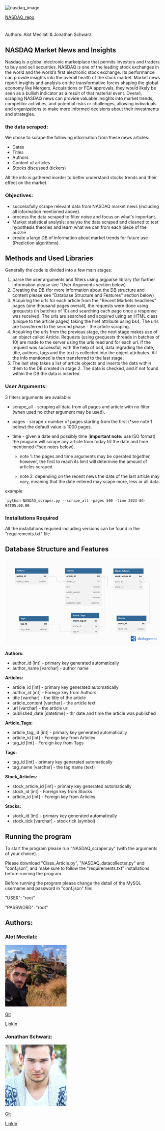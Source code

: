 
<img width="300" src="https://upload.wikimedia.org/wikipedia/commons/8/87/NASDAQ_Logo.svg" alt="nasdaq_image">

[NASDAQ_repo](https://github.com/Altonormz/NASDAQ)
#
Authors: Alot Mecilati & Jonathan Schwarz

## NASDAQ Market News and Insights 

Nasdaq is a global electronic marketplace that permits investors and traders to buy and sell securities.
NASDAQ is one of the leading stock exchanges in the world and the world’s first electronic stock exchange. Its 
performance can provide insights into the overall health of the stock market.
Market news report insights and analysis on the transformative forces shaping the global economy like Mergers, 
Acquisitions or FDA approvals, they would likely be seen as a bullish indicator as a result of that material event. 
Overall, scraping NASDAQ news can provide valuable insights into market trends, competitor activities, and potential 
risks or challenges, allowing individuals and organizations to make more informed decisions about their investments 
and strategies.

### the data scraped:
We chose to scrape the following information from these news articles: 
- Dates
- Titles
- Authors 
- Content of articles 
- Stocks discussed (tickers)

All the info is gathered inorder to better understand stocks trends and their effect on the market.

### Objectives:
- successfully scrape relevant data from NASDAQ market news (including all information mentioned above).
- process the data scraped to filter noise and focus on what's important.
- Market statistical analysis: analyse the data scraped and cleaned to test hypothesis theories and learn what we can
from each piece of the puzzle
- create a large DB of information about market trends for future use (Prediction algorithms).


## Methods and Used Libraries

Generally the code is divided into a few main stages:
1. parse the user arguments and filters using argparse library (for further information please see "User Arguments 
section below)
2. Creating the DB (for more information about the DB structure and content please see "Database Structure and Features"
section below)
3. Acquiring the urls for each article from the "Recent Markets headlines" pages (one thousand pages overall),
the requests were done using grequests (in batches of 10) and searching each page once a response was received. 
The urls are searched and acquired using an HTML class (unique to the article pages) taking the href attribute using 
bs4. The urls are transferred to the second phase - the article scraping.
4. Acquiring the urls from the previous stage, the next stage makes use of an object called Article.
Requests (using grequests threads in batches of 10) are made to the server using the urls read and for each url. If the 
request was successful, with the help of bs4, data regrading the date, title, authors, tags and the text is collected
into the object attributes. All the info mentioned is then transferred to the last stage.
5. The last step takes a list of article objects and inserts the data within them to the DB created in stage 2.
The data is checked, and if not found within the DB the data is inserted.

### User Arguments:
3 filters arguments are available:
- scrape_all - scraping all data from all pages and article with no filter (when used no other argument may be used).
- pages - scrape x number of pages starting from the first (*see note 1 below) the default value is 1000 pages.
- time - given a date and possibly time (**important note:** use ISO format) the program will scrape any article from 
today till the date and time mentioned (*see notes below).

    - note 1: the pages and time arguments may be operated together, however, the first to reach its limit will determine the
amount of articles scraped.

    - note 2: depending on the recent news the date of the last article may vary, meaning that the date entered may scape 
more, less or all data.

example: 

    `python NASDAQ_scraper.py --scrape_all -pages 500 -time 2023-04-04T05:00:00`


### Installations Required

All the installations required including versions can be found in the "requirements.txt"  file


## Database Structure and Features

![ERD.png](ERD.png)

**Authors:**
- author_id [int] - primary key generated automatically
- author_name [varchar] - author name

**Articles:**
- article_id [int] - primary key generated automatically
- author_id [int] - Foreign key from Authors
- title [varchar] - the title of the article
- article_content [varchar] - the article text
- url [varchar] - the article url
- published_date [datetime] - thr date and time the article was published

**Article_Tags:**
- article_tag_id [int] - primary key generated automatically
- article_id [int] - Foreign key from Articles
- tag_id [int] - Foreign key from Tags

**Tags:**
- tag_id [int] - primary key generated automatically
- tag_name [varchar] - the tag name (text)

**Stock_Articles:**
- stock_article_id [int] - primary key generated automatically
- stock_id [int] - Foreign key from Stocks
- article_id [int] - Foreign key from Articles

**Stocks:**
- stock_id [int] - primary key generated automatically
- stock_tick [varchar] - stock tick (symbol)

## Running the program

To start the program please run "NASDAQ_scraper.py" (with the arguments of your choice).

Please download "Class_Article.py", "NASDAQ_datacollecter.py"  and "conf.json", and make sure to follow the
"requirements.txt" installations before running the program.

Before running the program please change the detail of the MySQL username and password in "conf.json" file:

"USER": "root"

"PASSWORD": "root"


## Authors:
### Alot Mecilati:
<img src="T0465J1ATNJ-U04QC18RRNX-c642a0e43fbc-512.jpeg" alt="Alt Text" width="200"/>

[Git](https://github.com/Altonormz)

[LinkIn](https://www.linkedin.com/in/alon-mecilati/)

### Jonathan Schwarz:
<img src="T0465J1ATNJ-U04RM4GPJKA-1f8915af8719-512.png" alt="Alt Text" width="200"/>

[Git](https://github.com/Jonnyds)

[LinkIn](https://www.linkedin.com/in/jonathan-schwarz91/)
